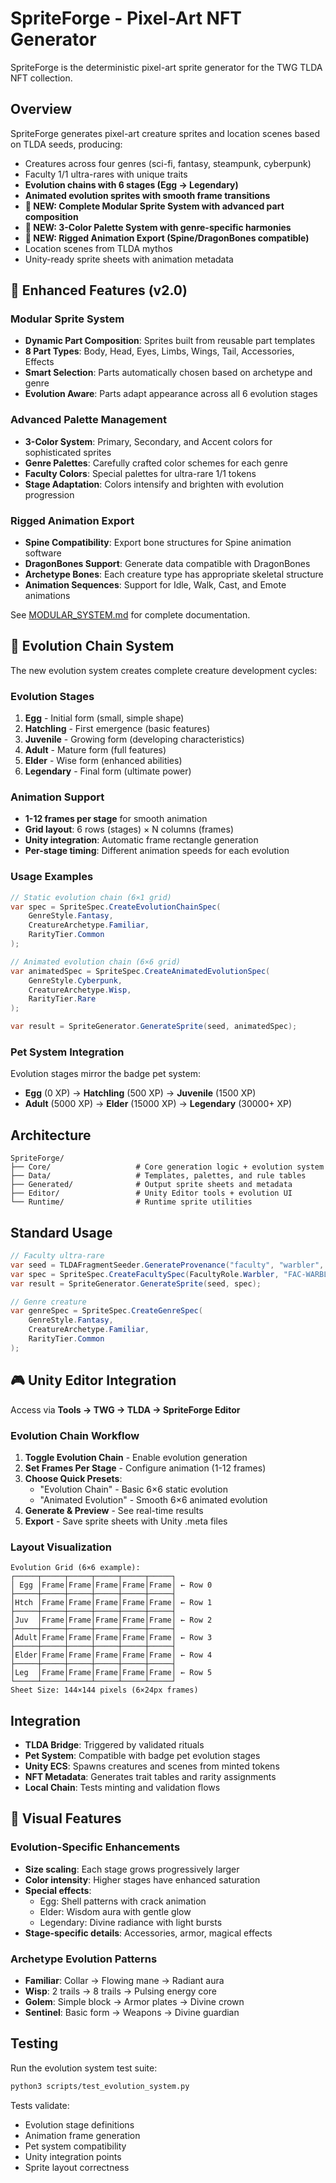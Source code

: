 # SpriteForge - Pixel-Art NFT Generator

SpriteForge is the deterministic pixel-art sprite generator for the TWG TLDA NFT collection.

## Overview

SpriteForge generates pixel-art creature sprites and location scenes based on TLDA seeds, producing:
- Creatures across four genres (sci-fi, fantasy, steampunk, cyberpunk)
- Faculty 1/1 ultra-rares with unique traits
- **Evolution chains with 6 stages (Egg → Legendary)**
- **Animated evolution sprites with smooth frame transitions**
- **🧩 NEW: Complete Modular Sprite System with advanced part composition**
- **🎨 NEW: 3-Color Palette System with genre-specific harmonies**
- **🦴 NEW: Rigged Animation Export (Spine/DragonBones compatible)**
- Location scenes from TLDA mythos
- Unity-ready sprite sheets with animation metadata

## 🚀 Enhanced Features (v2.0)

### Modular Sprite System
- **Dynamic Part Composition**: Sprites built from reusable part templates
- **8 Part Types**: Body, Head, Eyes, Limbs, Wings, Tail, Accessories, Effects
- **Smart Selection**: Parts automatically chosen based on archetype and genre
- **Evolution Aware**: Parts adapt appearance across all 6 evolution stages

### Advanced Palette Management
- **3-Color System**: Primary, Secondary, and Accent colors for sophisticated sprites
- **Genre Palettes**: Carefully crafted color schemes for each genre
- **Faculty Colors**: Special palettes for ultra-rare 1/1 tokens
- **Stage Adaptation**: Colors intensify and brighten with evolution progression

### Rigged Animation Export
- **Spine Compatibility**: Export bone structures for Spine animation software
- **DragonBones Support**: Generate data compatible with DragonBones
- **Archetype Bones**: Each creature type has appropriate skeletal structure
- **Animation Sequences**: Support for Idle, Walk, Cast, and Emote animations

See [MODULAR_SYSTEM.md](MODULAR_SYSTEM.md) for complete documentation.

## 🧬 Evolution Chain System

The new evolution system creates complete creature development cycles:

### Evolution Stages
1. **Egg** - Initial form (small, simple shape)
2. **Hatchling** - First emergence (basic features)
3. **Juvenile** - Growing form (developing characteristics)
4. **Adult** - Mature form (full features)
5. **Elder** - Wise form (enhanced abilities)
6. **Legendary** - Final form (ultimate power)

### Animation Support
- **1-12 frames per stage** for smooth animation
- **Grid layout**: 6 rows (stages) × N columns (frames)
- **Unity integration**: Automatic frame rectangle generation
- **Per-stage timing**: Different animation speeds for each evolution

### Usage Examples

```csharp
// Static evolution chain (6×1 grid)
var spec = SpriteSpec.CreateEvolutionChainSpec(
    GenreStyle.Fantasy, 
    CreatureArchetype.Familiar, 
    RarityTier.Common
);

// Animated evolution chain (6×6 grid)  
var animatedSpec = SpriteSpec.CreateAnimatedEvolutionSpec(
    GenreStyle.Cyberpunk,
    CreatureArchetype.Wisp,
    RarityTier.Rare
);

var result = SpriteGenerator.GenerateSprite(seed, animatedSpec);
```

### Pet System Integration
Evolution stages mirror the badge pet system:
- **Egg** (0 XP) → **Hatchling** (500 XP) → **Juvenile** (1500 XP)
- **Adult** (5000 XP) → **Elder** (15000 XP) → **Legendary** (30000+ XP)

## Architecture

```
SpriteForge/
├── Core/                   # Core generation logic + evolution system
├── Data/                   # Templates, palettes, and rule tables
├── Generated/              # Output sprite sheets and metadata
├── Editor/                 # Unity Editor tools + evolution UI
└── Runtime/                # Runtime sprite utilities
```

## Standard Usage

```csharp
// Faculty ultra-rare
var seed = TLDAFragmentSeeder.GenerateProvenance("faculty", "warbler", timestamp);
var spec = SpriteSpec.CreateFacultySpec(FacultyRole.Warbler, "FAC-WARBLER-001");
var result = SpriteGenerator.GenerateSprite(seed, spec);

// Genre creature
var genreSpec = SpriteSpec.CreateGenreSpec(
    GenreStyle.Fantasy, 
    CreatureArchetype.Familiar, 
    RarityTier.Common
);
```

## 🎮 Unity Editor Integration

Access via **Tools → TWG → TLDA → SpriteForge Editor**

### Evolution Chain Workflow
1. **Toggle Evolution Chain** - Enable evolution generation
2. **Set Frames Per Stage** - Configure animation (1-12 frames)
3. **Choose Quick Presets**:
   - "Evolution Chain" - Basic 6×6 static evolution
   - "Animated Evolution" - Smooth 6×6 animated evolution
4. **Generate & Preview** - See real-time results
5. **Export** - Save sprite sheets with Unity .meta files

### Layout Visualization
```
Evolution Grid (6×6 example):
┌─────┬─────┬─────┬─────┬─────┬─────┐
│ Egg │Frame│Frame│Frame│Frame│Frame│ ← Row 0
├─────┼─────┼─────┼─────┼─────┼─────┤
│Htch │Frame│Frame│Frame│Frame│Frame│ ← Row 1
├─────┼─────┼─────┼─────┼─────┼─────┤
│Juv  │Frame│Frame│Frame│Frame│Frame│ ← Row 2
├─────┼─────┼─────┼─────┼─────┼─────┤
│Adult│Frame│Frame│Frame│Frame│Frame│ ← Row 3
├─────┼─────┼─────┼─────┼─────┼─────┤
│Elder│Frame│Frame│Frame│Frame│Frame│ ← Row 4
├─────┼─────┼─────┼─────┼─────┼─────┤
│Leg  │Frame│Frame│Frame│Frame│Frame│ ← Row 5
└─────┴─────┴─────┴─────┴─────┴─────┘
Sheet Size: 144×144 pixels (6×24px frames)
```

## Integration

- **TLDA Bridge**: Triggered by validated rituals
- **Pet System**: Compatible with badge pet evolution stages
- **Unity ECS**: Spawns creatures and scenes from minted tokens
- **NFT Metadata**: Generates trait tables and rarity assignments
- **Local Chain**: Tests minting and validation flows

## 🎨 Visual Features

### Evolution-Specific Enhancements
- **Size scaling**: Each stage grows progressively larger
- **Color intensity**: Higher stages have enhanced saturation
- **Special effects**:
  - Egg: Shell patterns with crack animation
  - Elder: Wisdom aura with gentle glow
  - Legendary: Divine radiance with light bursts
- **Stage-specific details**: Accessories, armor, magical effects

### Archetype Evolution Patterns
- **Familiar**: Collar → Flowing mane → Radiant aura
- **Wisp**: 2 trails → 8 trails → Pulsing energy core
- **Golem**: Simple block → Armor plates → Divine crown
- **Sentinel**: Basic form → Weapons → Divine guardian

## Testing

Run the evolution system test suite:
```bash
python3 scripts/test_evolution_system.py
```

Tests validate:
- Evolution stage definitions
- Animation frame generation
- Pet system compatibility
- Unity integration points
- Sprite layout correctness
